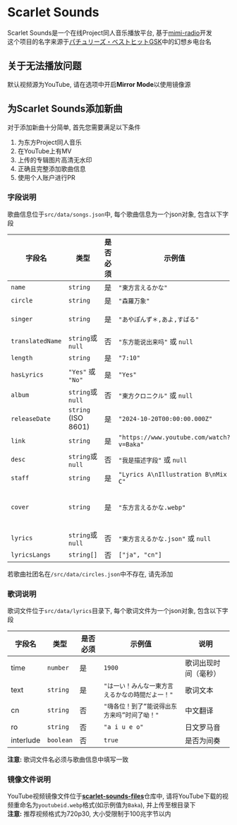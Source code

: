 # Scarlet Sounds
Scarlet Sounds是一个在线Project同人音乐播放平台, 基于[mimi-radio](https://github.com/solstice23/mimi-radio)开发  
这个项目的名字来源于[パチュリーズ・ベストヒットGSK](https://en.touhouwiki.net/wiki/Lyrics:_%E3%83%91%E3%83%81%E3%83%A5%E3%83%AA%E3%83%BC%E3%82%BA%E3%83%BB%E3%83%99%E3%82%B9%E3%83%88%E3%83%92%E3%83%83%E3%83%88GSK)中的幻想乡电台名

## 关于无法播放问题
默认视频源为YouTube, 请在选项中开启**Mirror Mode**以使用镜像源

## 为Scarlet Sounds添加新曲
对于添加新曲十分简单, 首先您需要满足以下条件
1. 为东方Project同人音乐
2. 在YouTube上有MV
3. 上传的专辑图片高清无水印
4. 正确且完整添加歌曲信息
5. 使用个人账户进行PR

### 字段说明  
歌曲信息位于`src/data/songs.json`中, 每个歌曲信息为一个json对象, 包含以下字段 

| 字段名              | 类型                  | 是否必须 | 示例值                                      | 说明                            |
|------------------|---------------------|---|------------------------------------------|-------------------------------|
| `name`           | `string`            | 是 | `"東方言えるかな"`                              | 歌曲原名                          |
| `circle`         | `string`            | 是 | `"森羅万象"`                                 | 社团名                           |
| `singer`         | `string`            | 是 | `"あやぽんず＊,あよ,すばる"`                        | 演唱者，多个用英文逗号`,`分隔              |
| `translatedName` | `string`或`null`     | 否 | `"东方能说出来吗"` 或 `null`                     | 中文译名                       |
| `length`         | `string`            | 是 | `"7:10"`                                 | 歌曲时长                          |
| `hasLyrics`      | `"Yes"` 或 `"No"`    | 是 | `"Yes"`                                  | 是否附带歌词                        |
| `album`          | `string`或`null`     | 否 | `"東方クロニクル"` 或 `null`                     | 所属专辑名                         |
| `releaseDate`    | `string` (ISO 8601) | 是 | `"2024-10-20T00:00:00.000Z"`             | 发行日期（UTC ISO格式）               |
| `link`           | `string`            | 是 | `"https://www.youtube.com/watch?v=Baka"` | MV链接                      |
| `desc`           | `string`或`null`     | 否 | `"我是描述字段"` 或 `null`                      | 补充说明                          |
| `staff`          | `string`            | 是 | `"Lyrics A\nIllustration B\nMix C"`      | 作曲人员信息        |
| `cover`          | `string`            | 是 | `"东方言えるかな.webp"`                         | 封面图片文件名，请放在 `/src/data/covers` 目录下 |
| `lyrics`         | `string`或`null`     | 否 | `"東方言えるかな.json"` 或 `null`                | 歌词文件名                |
| `lyricsLangs`    | `string[]`          | 否 | `["ja", "cn"]`                           | 歌词语言               |

若歌曲社团名在`/src/data/circles.json`中不存在, 请先添加

### 歌词说明
歌词文件位于`src/data/lyrics`目录下, 每个歌词文件为一个json对象, 包含以下字段  

| 字段名 | 类型 | 是否必须 | 示例值                       | 说明         |
|----|------|---------|---------------------------|------------|
| time | `number` | 是 | `1900`                    | 歌词出现时间（毫秒） |
| text | `string` | 是 | `"は一い！みんな一東方言えるかなの時間だよ一！"` | 歌词文本       |
| cn | `string` | 否 | `"嗨各位！到了“能说得出东方来吗”时间了呦！"` | 中文翻译       |
| ro | `string` | 否 | `"a i u e o"`                | 日文罗马音      |
| interlude | `boolean` | 否 | `true`                    | 是否为间奏      |

**注意:** 歌词文件名必须与歌曲信息中填写一致

### 镜像文件说明
YouTube视频镜像文件位于[**scarlet-sounds-files**](https://github.com/BakaTechie/scarlet-sounds-files)仓库中, 请将YouTube下载的视频重命名为`youtubeid.webp`格式(如示例值为`Baka`), 并上传至根目录下  
**注意:** 推荐视频格式为720p30, 大小受限制于100兆字节以内